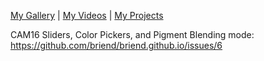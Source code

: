 [My Gallery](https://www.flickr.com/photos/briend/) | [My Videos](https://www.youtube.com/user/briendieterle) | [My Projects](https://github.com/briend)


CAM16 Sliders, Color Pickers, and Pigment Blending mode:
https://github.com/briend/briend.github.io/issues/6


